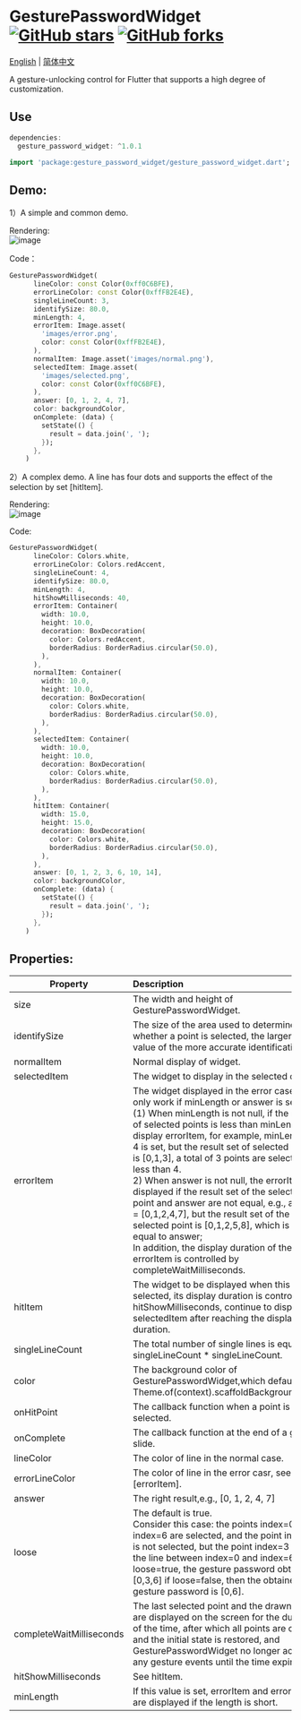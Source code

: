 # GesturePasswordWidget [![GitHub stars](https://img.shields.io/github/stars/LuodiJackShen/GesturePasswordWidget)](https://github.com/LuodiJackShen/GesturePasswordWidget/stargazers) [![GitHub forks](https://img.shields.io/github/forks/LuodiJackShen/GesturePasswordWidget)](https://github.com/LuodiJackShen/GesturePasswordWidget/network)
[English](https://github.com/LuodiJackShen/GesturePasswordWidget/blob/master/README.md) | [简体中文](https://github.com/LuodiJackShen/GesturePasswordWidget/blob/master/README-CN.md)

A gesture-unlocking control for Flutter that supports a high degree of customization.

## Use

```dart
dependencies:
  gesture_password_widget: ^1.0.1
```

```dart
import 'package:gesture_password_widget/gesture_password_widget.dart';
```

## Demo:
1）A simple and common demo.

Rendering:<br>
![image](https://github.com/LuodiJackShen/GesturePasswordWidget/blob/master/resoures/simple_demo.gif)

Code：
```dart
GesturePasswordWidget(
      lineColor: const Color(0xff0C6BFE),
      errorLineColor: const Color(0xffFB2E4E),
      singleLineCount: 3,
      identifySize: 80.0,
      minLength: 4,
      errorItem: Image.asset(
        'images/error.png',
        color: const Color(0xffFB2E4E),
      ),
      normalItem: Image.asset('images/normal.png'),
      selectedItem: Image.asset(
        'images/selected.png',
        color: const Color(0xff0C6BFE),
      ),
      answer: [0, 1, 2, 4, 7],
      color: backgroundColor,
      onComplete: (data) {
        setState(() {
          result = data.join(', ');
        });
      },
    )
```

2）A complex demo. A line has four dots and supports the effect of the selection by set [hitItem].

Rendering:<br>
![image](https://github.com/LuodiJackShen/GesturePasswordWidget/blob/master/resoures/complex_demo.gif)

Code:
```dart
GesturePasswordWidget(
      lineColor: Colors.white,
      errorLineColor: Colors.redAccent,
      singleLineCount: 4,
      identifySize: 80.0,
      minLength: 4,
      hitShowMilliseconds: 40,
      errorItem: Container(
        width: 10.0,
        height: 10.0,
        decoration: BoxDecoration(
          color: Colors.redAccent,
          borderRadius: BorderRadius.circular(50.0),
        ),
      ),
      normalItem: Container(
        width: 10.0,
        height: 10.0,
        decoration: BoxDecoration(
          color: Colors.white,
          borderRadius: BorderRadius.circular(50.0),
        ),
      ),
      selectedItem: Container(
        width: 10.0,
        height: 10.0,
        decoration: BoxDecoration(
          color: Colors.white,
          borderRadius: BorderRadius.circular(50.0),
        ),
      ),
      hitItem: Container(
        width: 15.0,
        height: 15.0,
        decoration: BoxDecoration(
          color: Colors.white,
          borderRadius: BorderRadius.circular(50.0),
        ),
      ),
      answer: [0, 1, 2, 3, 6, 10, 14],
      color: backgroundColor,
      onComplete: (data) {
        setState(() {
          result = data.join(', ');
        });
      },
    )
```

## Properties:

| Property | Description |
| ------ | :--- |
| size |  The width and height of GesturePasswordWidget. |
| identifySize | The size of the area used to determine whether a point is selected, the larger the value of the more accurate identification.    |
| normalItem   | Normal display of widget.    |
| selectedItem | The widget to display in the selected case.    |
| errorItem    |  The widget displayed in the error case will only work if minLength or answer is set. <br> (1) When minLength is not null, if the number of selected points is less than minLength, display errorItem, for example, minLength = 4 is set, but the result set of selected points is [0,1,3], a total of 3 points are selected, less than 4.<br>2) When answer is not null, the errorItem is displayed if the result set of the selected point and answer are not equal, e.g., answer = [0,1,2,4,7], but the result set of the selected point is [0,1,2,5,8], which is not equal to answer; <br>In addition, the display duration of the errorItem is controlled by completeWaitMilliseconds.    |
| hitItem |  The widget to be displayed when this point is selected, its display duration is controlled by hitShowMilliseconds, continue to display selectedItem after reaching the display duration.    |
| singleLineCount  | The total number of single lines is equal to singleLineCount * singleLineCount.    |
| color   | The background color of GesturePasswordWidget,which defaults to Theme.of(context).scaffoldBackgroundColor.    |
| onHitPoint   |  The callback function when a point is selected.    |
| onComplete   |  The callback function at the end of a gesture slide.         |
| lineColor    |   The color of line in the normal case.        |
| errorLineColor  |   The color of line in the error casr, see [errorItem].                |
| answer       |  The right result,e.g., [0, 1, 2, 4, 7]    |
| loose        |  The default is true.<br> Consider this case: the points index=0 and index=6 are selected, and the point index=3 is not selected, but the point index=3 is on the line between index=0 and index=6. If loose=true, the gesture password obtained is [0,3,6] if loose=false, then the obtained gesture password is [0,6].                |
| completeWaitMilliseconds   |  The last selected point and the drawn line are displayed on the screen for the duration of the time, after which all points are cleared and the initial state is restored, and GesturePasswordWidget no longer accepts any gesture events until the time expires.   |
| hitShowMilliseconds         |   See hitItem.   |
| minLength    | If this value is set, errorItem and errorLine are displayed if the length is short.                 |



